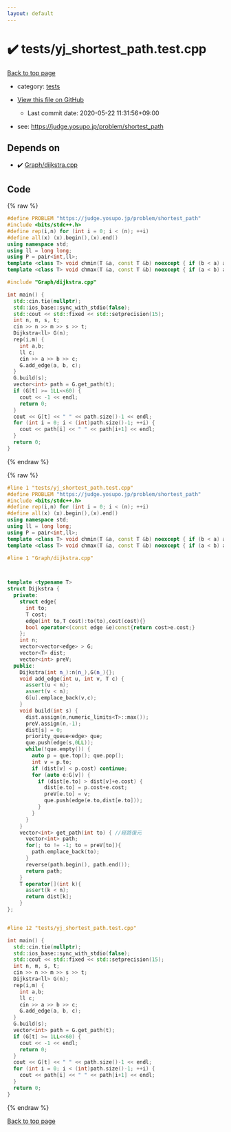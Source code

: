 ```yaml
---
layout: default
---
```


<!-- mathjax config similar to math.stackexchange -->
<script type="text/javascript" async
  src="https://cdnjs.cloudflare.com/ajax/libs/mathjax/2.7.5/MathJax.js?config=TeX-MML-AM_CHTML">
</script>
<script type="text/x-mathjax-config">
  MathJax.Hub.Config({
    TeX: { equationNumbers: { autoNumber: "AMS" }},
    tex2jax: {
      inlineMath: [ ['$','$'] ],
      processEscapes: true
    },
    "HTML-CSS": { matchFontHeight: false },
    displayAlign: "left",
    displayIndent: "2em"
  });
</script>

<script type="text/javascript" src="https://cdnjs.cloudflare.com/ajax/libs/jquery/3.4.1/jquery.min.js"></script>
<script src="https://cdn.jsdelivr.net/npm/jquery-balloon-js@1.1.2/jquery.balloon.min.js" integrity="sha256-ZEYs9VrgAeNuPvs15E39OsyOJaIkXEEt10fzxJ20+2I=" crossorigin="anonymous"></script>
<script type="text/javascript" src="../../assets/js/copy-button.js"></script>
<link rel="stylesheet" href="../../assets/css/copy-button.css" />


# :heavy_check_mark: tests/yj_shortest_path.test.cpp

<a href="../../index.html">Back to top page</a>

* category: <a href="../../index.html#b61a6d542f9036550ba9c401c80f00ef">tests</a>
* <a href="{{ site.github.repository_url }}/blob/master/tests/yj_shortest_path.test.cpp">View this file on GitHub</a>
    - Last commit date: 2020-05-22 11:31:56+09:00


* see: <a href="https://judge.yosupo.jp/problem/shortest_path">https://judge.yosupo.jp/problem/shortest_path</a>


## Depends on

* :heavy_check_mark: <a href="../../library/Graph/dijkstra.cpp.html">Graph/dijkstra.cpp</a>


## Code

<a id="unbundled"></a>
{% raw %}
```cpp
#define PROBLEM "https://judge.yosupo.jp/problem/shortest_path"
#include <bits/stdc++.h>
#define rep(i,n) for (int i = 0; i < (n); ++i)
#define all(x) (x).begin(),(x).end()
using namespace std;
using ll = long long;
using P = pair<int,ll>;
template <class T> void chmin(T &a, const T &b) noexcept { if (b < a) a = b; }
template <class T> void chmax(T &a, const T &b) noexcept { if (a < b) a = b; }

#include "Graph/dijkstra.cpp"

int main() {
  std::cin.tie(nullptr);
  std::ios_base::sync_with_stdio(false);
  std::cout << std::fixed << std::setprecision(15);
  int n, m, s, t;
  cin >> n >> m >> s >> t;
  Dijkstra<ll> G(n);
  rep(i,m) {
    int a,b;
    ll c;
    cin >> a >> b >> c;
    G.add_edge(a, b, c);
  }
  G.build(s);
  vector<int> path = G.get_path(t);
  if (G[t] >= 1LL<<60) {
    cout << -1 << endl;
    return 0;
  }
  cout << G[t] << " " << path.size()-1 << endl;
  for (int i = 0; i < (int)path.size()-1; ++i) {
    cout << path[i] << " " << path[i+1] << endl;
  }
  return 0;
}
```
{% endraw %}

<a id="bundled"></a>
{% raw %}
```cpp
#line 1 "tests/yj_shortest_path.test.cpp"
#define PROBLEM "https://judge.yosupo.jp/problem/shortest_path"
#include <bits/stdc++.h>
#define rep(i,n) for (int i = 0; i < (n); ++i)
#define all(x) (x).begin(),(x).end()
using namespace std;
using ll = long long;
using P = pair<int,ll>;
template <class T> void chmin(T &a, const T &b) noexcept { if (b < a) a = b; }
template <class T> void chmax(T &a, const T &b) noexcept { if (a < b) a = b; }

#line 1 "Graph/dijkstra.cpp"



template <typename T>
struct Dijkstra {
  private:
    struct edge{
      int to;
      T cost;
      edge(int to,T cost):to(to),cost(cost){}
      bool operator<(const edge &e)const{return cost>e.cost;}
    };
    int n;
    vector<vector<edge> > G;
    vector<T> dist;
    vector<int> preV;
  public:
    Dijkstra(int n_):n(n_),G(n_){};
    void add_edge(int u, int v, T c) {
      assert(u < n);
      assert(v < n);
      G[u].emplace_back(v,c);
    }
    void build(int s) {
      dist.assign(n,numeric_limits<T>::max());
      preV.assign(n,-1);
      dist[s] = 0;
      priority_queue<edge> que;
      que.push(edge(s,0LL));
      while(!que.empty()) {
        auto p = que.top(); que.pop();
        int v = p.to;
        if (dist[v] < p.cost) continue;
        for (auto e:G[v]) {
          if (dist[e.to] > dist[v]+e.cost) {
            dist[e.to] = p.cost+e.cost;
            preV[e.to] = v;
            que.push(edge(e.to,dist[e.to]));
          }
        }
      }
    }
    vector<int> get_path(int to) { //経路復元
      vector<int> path;
      for(; to != -1; to = preV[to]){
        path.emplace_back(to);
      }
      reverse(path.begin(), path.end());
      return path;
    }
    T operator[](int k){
      assert(k < n);
      return dist[k];
    }
};


#line 12 "tests/yj_shortest_path.test.cpp"

int main() {
  std::cin.tie(nullptr);
  std::ios_base::sync_with_stdio(false);
  std::cout << std::fixed << std::setprecision(15);
  int n, m, s, t;
  cin >> n >> m >> s >> t;
  Dijkstra<ll> G(n);
  rep(i,m) {
    int a,b;
    ll c;
    cin >> a >> b >> c;
    G.add_edge(a, b, c);
  }
  G.build(s);
  vector<int> path = G.get_path(t);
  if (G[t] >= 1LL<<60) {
    cout << -1 << endl;
    return 0;
  }
  cout << G[t] << " " << path.size()-1 << endl;
  for (int i = 0; i < (int)path.size()-1; ++i) {
    cout << path[i] << " " << path[i+1] << endl;
  }
  return 0;
}

```
{% endraw %}

<a href="../../index.html">Back to top page</a>

